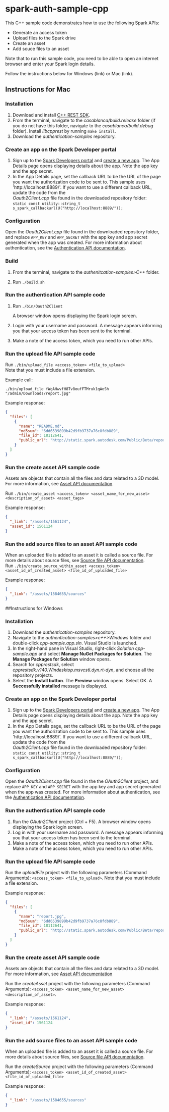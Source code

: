# spark-auth-sample-cpp

This C++ sample code demonstrates how to use the following Spark APIs:
* Generate an access token
* Upload files to the Spark drive
* Create an asset
* Add souce files to an asset

Note that to run this sample code, you need to be able to open an internet browser and enter your Spark login details.

Follow the instructions below for Windows (link) or Mac (link).

## Instructions for Mac

### Installation

1. Download and install <a href="https://github.com/Microsoft/cpprestsdk/wiki" target="_blank">C++ REST SDK</a>.
2. From the terminal, navigate to the *casablanca/build.release* folder (if you do not have this folder, navigate to the *casablanca/build.debug* folder). Install *libcpprest* by running `make install`.
3. Download the *authentication-samples* repository.

### Create an app on the Spark Developer portal

1. Sign up to the <a href="https://spark.autodesk.com/developers/" target="_blank">Spark Developers portal</a> and <a href="https://spark.autodesk.com/developers/reference/software-developers/tutorials/register-an-app" target="_blank">create a new app</a>. The App Details page opens displaying details about the app. Note the app key and the app secret.
2. In the App Details page, set the callback URL to be the URL of the page you want the authorization code to be sent to. This sample uses 'http://<i></i>localhost:8889/'. If you want to use a different callback URL, update the code from the           
  *Oauth2Client.cpp* file found in the downloaded repository folder:<br>
`static const utility::string_t s_spark_callbackurl(U("http://localhost:8889/"));`

### Configuration

Open the *Oauth2Client.cpp* file found in the downloaded repository folder, and replace `APP_KEY` and `APP_SECRET` with the app key and app secret generated when the app was created. For more information about authentication, see the <a href="https://spark.autodesk.com/developers/reference/api/authentication" target="_blank">Authentication API documentation</a>.

### Build

1. From the terminal, navigate to the *authenitcation-samples>C++* folder.

2. Run `./build.sh`

### Run the authentication API sample code

1. Run `./bin/Oauth2Client`

   A browser window opens displaying the Spark login screen.

2. Login with your username and password. A message appears informing you that your access token has been sent to the terminal.

3. Make a note of the access token, which you need to run other APIs.

### Run the upload file API sample code

Run `./bin/upload_file <access_token> <file_to_upload>`
<br>Note that you must include a file extension.

Example call:

`./bin/upload_file fWgAHwvfH8Tv8oufFTMruk1qAoSh "/admin/Downloads/report.jpg"`

Example response:
```json
{
  "files": [
    {
      "name": "README.md",
      "md5sum": "6dd6539899b42d9fb9737a76c8fdb889",
      "file_id": 18112641,
      "public_url": "http://static.spark.autodesk.com/Public/Beta/report.jpg"
    }
  ]
}
```

### Run the create asset API sample code
Assets are objects that contain all the files and data related to a 3D model. For more information, see <a href="https://spark.autodesk.com/developers/reference/drive?deeplink=/reference/assets" target="_blank">Asset API documentation</a>

Run `./bin/create_asset <access_token> <asset_name_for_new_asset> <description_of_asset> <asset_tags>`

Example response:

```json
{
  "_link": "/assets/1561124",
  "asset_id": 1561124
}
```

### Run the add source files to an asset API sample code

When an uploaded file is added to an asset it is called a source file. For more details about source files, see <a href="https://spark.autodesk.com/developers/reference/drive?deeplink=/reference/assets/asset-sources" target="_blank">Source file API documentation</a>.<br>
Run `./bin/create_source_within_asset <access_token> <asset_id_of_created_asset> <file_id_of_uploaded_file>`

Example response:

```json
{
  "_link": "/assets/1584655/sources"
}
```

##Instructions for Windows

### Installation

1. Download the *authentication-samples* repository.
2. Navigate to the *authentication-samples>c++>Windows* folder and double-click *cpp-sample.app.sln*. Visual Studio is launched.
3. In the right-hand pane in Visual Studio, right-click *Solution cpp-sample.app* and select **Manage NuGet Packages for Solution**. The **Manage Packages for Solution** window opens.
4. Search for *cpprestsdk*, select *cpprestsdk.v140.Windesktop.msvcstl.dyn.rt-dyn*, and choose all the repository projects.
5. Select the **Install button**. The **Preview** window opens. Select OK. A **Successfully installed** message is displayed.

### Create an app on the Spark Developer portal

1. Sign up to the <a href="https://spark.autodesk.com/developers/" target="_blank">Spark Developers portal</a> and <a href="https://spark.autodesk.com/developers/reference/software-developers/tutorials/register-an-app" target="_blank">create a new app</a>. The App Details page opens displaying details about the app. Note the app key and the app secret.
2. In the App Details page, set the callback URL to be the URL of the page you want the authorization code to be sent to. This sample uses 'http://<i></i>localhost:8889/'. If you want to use a different callback URL, update the code from the           
  *Oauth2Client.cpp* file found in the downloaded repository folder:<br>
`static const utility::string_t s_spark_callbackurl(U("http://localhost:8889/"));`

### Configuration

Open the *Oauth2Client.cpp* file found in the the *OAuth2Client* project, and replace `APP_KEY` and `APP_SECRET` with the app key and app secret generated when the app was created. For more information about authentication, see the <a href="https://spark.autodesk.com/developers/reference/api/authentication" target="_blank">Authentication API documentation</a>.

### Run the authentication API sample code

1.	Run the *OAuth2Client* project (Ctrl + F5). A browser window opens displaying the Spark login screen.
2.	Log in with your username and password. A message appears informing you that your access token has been sent to the terminal.
3.	Make a note of the access token, which you need to run other APIs. Make a note of the access token, which you need to run other APIs.

### Run the upload file API sample code

Run the *uploadFile* project with the following parameters (Command Arguments): `<access_token> <file_to_upload>`.
Note that you must include a file extension.

Example response:
```json
{
  "files": [
    {
      "name": "report.jpg",
      "md5sum": "6dd6539899b42d9fb9737a76c8fdb889",
      "file_id": 18112641,
      "public_url": "http://static.spark.autodesk.com/Public/Beta/report.jpg"
    }
  ]
}
```
### Run the create asset API sample code
Assets are objects that contain all the files and data related to a 3D model. For more information, see <a href="https://spark.autodesk.com/developers/reference/drive?deeplink=/reference/assets" target="_blank">Asset API documentation</a>

Run the *createAsset* project with the following parameters (Command Arguments): `<access_token> <asset_name_for_new_asset> <description_of_asset>`.

Example response:

```json
{
  "_link": "/assets/1561124",
  "asset_id": 1561124
}
```

### Run the add source files to an asset API sample code

When an uploaded file is added to an asset it is called a source file. For more details about source files, see <a href="https://spark.autodesk.com/developers/reference/drive?deeplink=/reference/assets/asset-sources" target="_blank">Source file API documentation</a>.<br>

Run the *createSource* project with the following parameters (Command Arguments): `<access_token> <asset_id_of_created_asset> <file_id_of_uploaded_file>`

Example response:

```json
{
  "_link": "/assets/1584655/sources"
}
```


